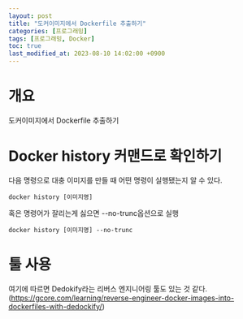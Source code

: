 ```yaml
---
layout: post
title: "도커이미지에서 Dockerfile 추출하기"
categories: [프로그래밍]
tags: [프로그래밍, Docker]
toc: true
last_modified_at: 2023-08-10 14:02:00 +0900
---
```


# 개요 
도커이미지에서 Dockerfile 추출하기

# Docker history 커맨드로 확인하기 

다음 명령으로 대충 이미지를 만들 때 어떤 명령이 실행됐는지 알 수 있다. 

```
docker history [이미지명] 
```

혹은 명령어가 잘리는게 싫으면 --no-trunc옵션으로 실행 

```
docker history [이미지명] --no-trunc 
```

# 툴 사용
여기에 따르면 Dedokify라는 리버스 엔지니어링 툴도 있는 것 같다. (https://gcore.com/learning/reverse-engineer-docker-images-into-dockerfiles-with-dedockify/)